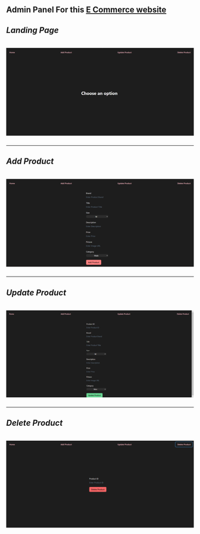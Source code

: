 <h2>Admin Panel For this <a href="https://github.com/neohacker18/summer-report" alt="E commerce website">E Commerce website</a><h2>

<div>
<h5>Landing Page</h5>
<img src="src\img\landing.png"/>
<hr/>
<h5>Add Product</h5>
<img src="src\img\add.png"/>
<hr/>
<h5>Update Product</h5>
<img src="src\img\update.png"/>
<hr/>
<h5>Delete Product</h5>
<img src="src\img\delete.png"/>
</div>